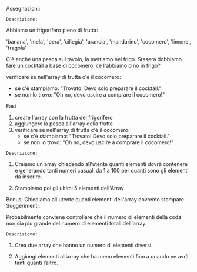 Assegnazioni:

<!-- SNACK-1/ARRAY-LISTA: -->
    Descrizione:
Abbiamo un frigorifero pieno di frutta:

<!-- CREATE ARRAY -->
'banana', 'mela', 'pera', 'ciliegia', 'arancia', 'mandarino', 'cocomero', 'limone', 'fragola'  

<!-- .push -->
C'è anche una pesca sul tavolo, la mettiamo nel frigo.
Stasera dobbiamo fare un cocktail a base di cocomero: ce l'abbiamo o no in frigo?

<!-- CICLO for -->
verificare se nell'array di frutta c'è il cocomero:
<!-- BOOLEAN STATEMENT + DOM ADD -->
   - se c'è stampiamo: "Trovato! Devo solo preparare il cocktail."
   - se non lo trovo: "Oh no, devo uscire a comprare il cocomero!"

Fasi
1. creare l'array con la frutta del frigorifero
2. aggiungere la pesca all'array della frutta
3. verificare se nell'array di frutta c'è il cocomero:
   - se c'è stampiamo: "Trovato! Devo solo preparare il cocktail."
   - se non lo trovo: "Oh no, devo uscire a comprare il cocomero!"


<!-- SNACK-2/ARRAY_TAIL: -->
    Descrizione:
1.  Creiamo un array chiedendo all'utente quanti elementi dovrà contenere e generando tanti numeri casuali da 1 a 100 per quanti sono gli elementi da inserire.

2. Stampiamo poi gli ultimi 5 elementi dell'Array

Bonus:
Chiediamo all'utente quanti elementi dell'array dovremo stampare
Suggerimenti:

Probabilmente conviene controllare che il numero di elementi della coda non sia più grande del numero di elementi totali dell'array

<!-- SNACK-3/ARRAY_BONUS: -->
    Descrizione:
1. Crea due array che hanno un numero di elementi diversi.

2. Aggiungi elementi all’array che ha meno elementi fino a quando ne avrà tanti quanti l’altro.